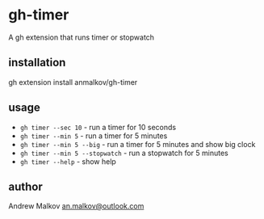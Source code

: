 # gh-timer

A gh extension that runs timer or stopwatch

## installation

gh extension install anmalkov/gh-timer

## usage

- `gh timer --sec 10` - run a timer for 10 seconds
- `gh timer --min 5` - run a timer for 5 minutes
- `gh timer --min 5 --big` - run a timer for 5 minutes and show big clock
- `gh timer --min 5 --stopwatch` - run a stopwatch for 5 minutes
- `gh timer --help` - show help

## author

Andrew Malkov <an.malkov@outlook.com>
